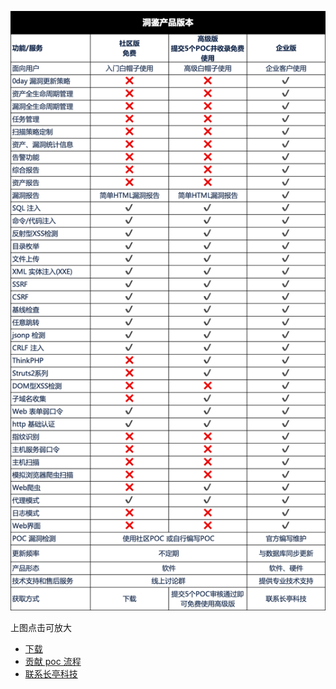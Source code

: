 ![](../assets/compare.png)

上图点击可放大

 - [下载](https://github.com/chaitin/xray/releases)
 - [贡献 poc 流程](/guide/contribute)
 - [联系长亭科技](https://www.chaitin.cn/zh/xray)
